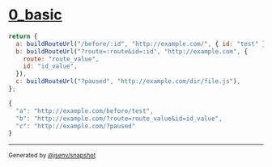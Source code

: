 # [0_basic](../../route_url_build.test.mjs#L8)

```js
return {
  a: buildRouteUrl("/before/:id", "http://example.com/", { id: "test" }),
  b: buildRouteUrl("?route=:route&id=:id", "http://example.com", {
    route: "route_value",
    id: "id_value",
  }),
  c: buildRouteUrl("?paused", "http://example.com/dir/file.js"),
};
```

```js
{
  "a": "http://example.com/before/test",
  "b": "http://example.com/?route=route_value&id=id_value",
  "c": "http://example.com/?paused"
}
```

---

<sub>
  Generated by <a href="https://github.com/jsenv/core/tree/main/packages/independent/snapshot">@jsenv/snapshot</a>
</sub>
